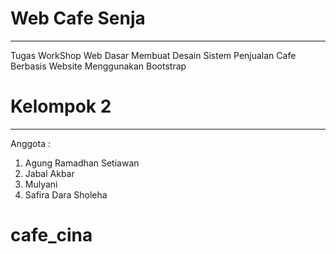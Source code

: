 # **Web Cafe Senja**

---

Tugas WorkShop Web Dasar Membuat Desain Sistem Penjualan Cafe Berbasis Website Menggunakan Bootstrap

# **Kelompok 2**

---

Anggota :

1. Agung Ramadhan Setiawan
2. Jabal Akbar
3. Mulyani
4. Safira Dara Sholeha
# cafe_cina

